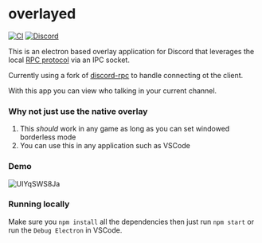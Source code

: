 # overlayed

[![CI](https://img.shields.io/github/workflow/status/Hacksore/overlayed/CI)](https://github.com/Hacksore/overlayed/actions?query=workflow%3ACI)
[![Discord](https://img.shields.io/discord/906349283358408704)](https://discord.gg/pgsnx5kWen)

This is an electron based overlay application for Discord that leverages the local [RPC protocol](https://discord.com/developers/docs/topics/rpc) via an IPC socket.

Currently using a fork of [discord-rpc](https://github.com/discordjs/RPC) to handle connecting ot the client.

With this app you can view who talking in your current channel.
### Why not just use the native overlay

1. This _should_ work in any game as long as you can set windowed borderless mode
1. You can use this in any application such as VSCode 

### Demo
![UIYqSWS8Ja](https://user-images.githubusercontent.com/996134/140843479-0f349668-5e1d-48aa-b546-1ca90212ec2e.gif)

### Running locally

Make sure you `npm install` all the dependencies then just run `npm start` or run the `Debug Electron` in VSCode.
